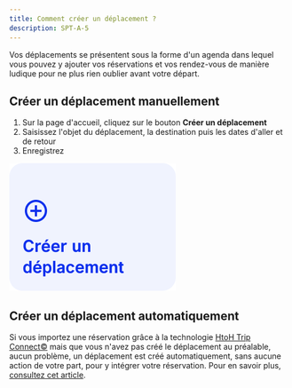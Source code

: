 ```yaml
---
title: Comment créer un déplacement ?
description: SPT-A-5
---
```


Vos déplacements se présentent sous la forme d'un agenda dans lequel vous pouvez y ajouter vos réservations et vos rendez-vous de manière ludique pour ne plus rien oublier avant votre départ.

## Créer un déplacement manuellement

1. Sur la page d'accueil, cliquez sur le bouton **Créer un déplacement**
2. Saisissez l'objet du déplacement, la destination puis les dates d'aller et de retour
3. Enregistrez

![](./images/create-a-trip.png)

## Créer un déplacement automatiquement

Si vous importez une réservation grâce à la technologie [HtoH Trip Connect©](/fr/htoh-trip-connect/qu-est-ce-que-htoh-trip-connect-c) mais que vous n'avez pas créé le déplacement au préalable, aucun problème, un déplacement est créé automatiquement, sans aucune action de votre part, pour y intégrer votre réservation. Pour en savoir plus, [consultez cet article](/fr/htoh-trip-connect/est-ce-que-je-peux-importer-une-reservation-sans-creer-le-deplacement).